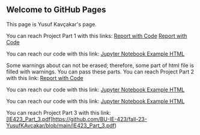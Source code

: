 ## Welcome to GitHub Pages

This page is Yusuf Kavçakar's page.

You can reach Project Part 1 with this links:
[Report with Code](https://bu-ie-423.github.io/fall-23-YusufKAvcakar/Part1.pdf)
[Report with Code](Part1.html)

You can reach our code with this link:
[Jupyter Notebook Example HTML](423_proje.html)

Some warnings about can not be erased; therefore, some part of html file is filled with warnings. You can pass these parts.
You can reach Project Part 2 with this link:
[Report with Code](Part2.html)

You can reach our code with this link:
[Jupyter Notebook Example HTML](part2.ipynb)

You can reach our code with this link:
[Jupyter Notebook Example HTML](part3.ipynb)

You can reach Project Part 3 with this link:
[[IE423_Part_3.pdf]](https://github.com/BU-IE-423/fall-23-YusufKAvcakar/blob/main/IE423_Part_3.pdf)https://github.com/BU-IE-423/fall-23-YusufKAvcakar/blob/main/IE423_Part_3.pdf)

